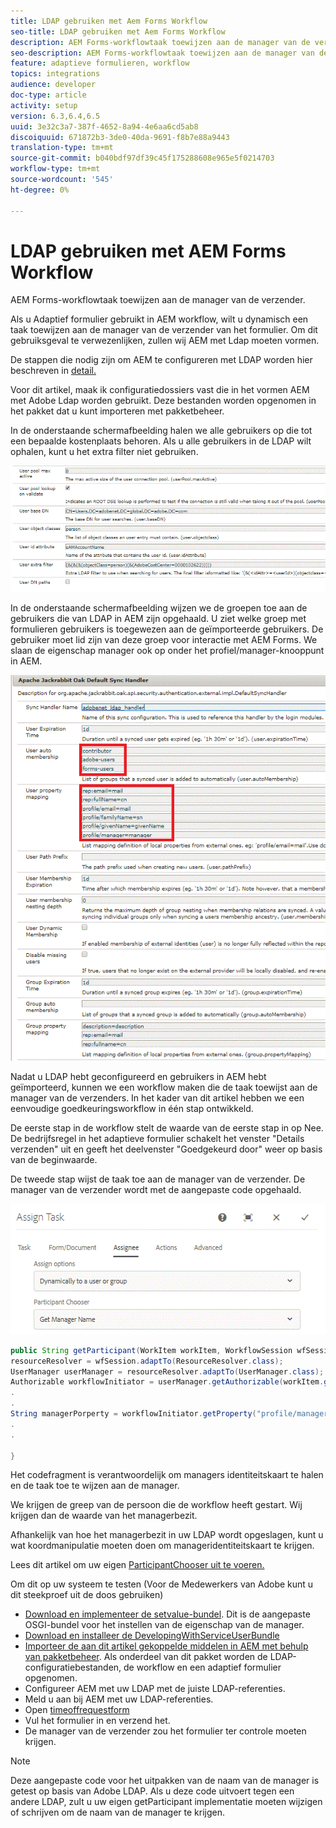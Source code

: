 ```yaml
---
title: LDAP gebruiken met Aem Forms Workflow
seo-title: LDAP gebruiken met Aem Forms Workflow
description: AEM Forms-workflowtaak toewijzen aan de manager van de verzender
seo-description: AEM Forms-workflowtaak toewijzen aan de manager van de verzender
feature: adaptieve formulieren, workflow
topics: integrations
audience: developer
doc-type: article
activity: setup
version: 6.3,6.4,6.5
uuid: 3e32c3a7-387f-4652-8a94-4e6aa6cd5ab8
discoiquuid: 671872b3-3de0-40da-9691-f8b7e88a9443
translation-type: tm+mt
source-git-commit: b040bdf97df39c45f175288608e965e5f0214703
workflow-type: tm+mt
source-wordcount: '545'
ht-degree: 0%

---
```



# LDAP gebruiken met AEM Forms Workflow

AEM Forms-workflowtaak toewijzen aan de manager van de verzender.

Als u Adaptief formulier gebruikt in AEM workflow, wilt u dynamisch een taak toewijzen aan de manager van de verzender van het formulier. Om dit gebruiksgeval te verwezenlijken, zullen wij AEM met Ldap moeten vormen.

De stappen die nodig zijn om AEM te configureren met LDAP worden hier beschreven in [detail.](https://helpx.adobe.com/experience-manager/6-5/sites/administering/using/ldap-config.html)

Voor dit artikel, maak ik configuratiedossiers vast die in het vormen AEM met Adobe Ldap worden gebruikt. Deze bestanden worden opgenomen in het pakket dat u kunt importeren met pakketbeheer.

In de onderstaande schermafbeelding halen we alle gebruikers op die tot een bepaalde kostenplaats behoren. Als u alle gebruikers in de LDAP wilt ophalen, kunt u het extra filter niet gebruiken.

![LDAP-configuratie](assets/costcenterldap.gif)

In de onderstaande schermafbeelding wijzen we de groepen toe aan de gebruikers die van LDAP in AEM zijn opgehaald. U ziet welke groep met formulieren gebruikers is toegewezen aan de geïmporteerde gebruikers. De gebruiker moet lid zijn van deze groep voor interactie met AEM Forms. We slaan de eigenschap manager ook op onder het profiel/manager-knooppunt in AEM.

![Synchandler](assets/synchandler.gif)

Nadat u LDAP hebt geconfigureerd en gebruikers in AEM hebt geïmporteerd, kunnen we een workflow maken die de taak toewijst aan de manager van de verzenders. In het kader van dit artikel hebben we een eenvoudige goedkeuringsworkflow in één stap ontwikkeld.

De eerste stap in de workflow stelt de waarde van de eerste stap in op Nee. De bedrijfsregel in het adaptieve formulier schakelt het venster &quot;Details verzenden&quot; uit en geeft het deelvenster &quot;Goedgekeurd door&quot; weer op basis van de beginwaarde.

De tweede stap wijst de taak toe aan de manager van de verzender. De manager van de verzender wordt met de aangepaste code opgehaald.

![Taak toewijzen](assets/assigntask.gif)

```java
public String getParticipant(WorkItem workItem, WorkflowSession wfSession, MetaDataMap arg2) throws WorkflowException{
resourceResolver = wfSession.adaptTo(ResourceResolver.class);
UserManager userManager = resourceResolver.adaptTo(UserManager.class);
Authorizable workflowInitiator = userManager.getAuthorizable(workItem.getWorkflow().getInitiator());
.
.
String managerPorperty = workflowInitiator.getProperty("profile/manager")[0].getString();
.
.

}
```

Het codefragment is verantwoordelijk om managers identiteitskaart te halen en de taak toe te wijzen aan de manager.

We krijgen de greep van de persoon die de workflow heeft gestart. Wij krijgen dan de waarde van het managerbezit.

Afhankelijk van hoe het managerbezit in uw LDAP wordt opgeslagen, kunt u wat koordmanipulatie moeten doen om manageridentiteitskaart te krijgen.

Lees dit artikel om uw eigen [ ParticipantChooser uit te voeren.](https://helpx.adobe.com/experience-manager/using/dynamic-steps.html)

Om dit op uw systeem te testen (Voor de Medewerkers van Adobe kunt u dit steekproef uit de doos gebruiken)

* [Download en implementeer de setvalue-bundel](/help/forms/assets/common-osgi-bundles/SetValueApp.core-1.0-SNAPSHOT.jar). Dit is de aangepaste OSGI-bundel voor het instellen van de eigenschap van de manager.
* [Download en installeer de DevelopingWithServiceUserBundle](/help/forms/assets/common-osgi-bundles/DevelopingWithServiceUser.jar)
* [Importeer de aan dit artikel gekoppelde middelen in AEM met behulp van pakketbeheer](assets/aem-forms-ldap.zip). Als onderdeel van dit pakket worden de LDAP-configuratiebestanden, de workflow en een adaptief formulier opgenomen.
* Configureer AEM met uw LDAP met de juiste LDAP-referenties.
* Meld u aan bij AEM met uw LDAP-referenties.
* Open [timeoffrequestform](http://localhost:4502/content/dam/formsanddocuments/helpx/timeoffrequestform/jcr:content?wcmmode=disabled)
* Vul het formulier in en verzend het.
* De manager van de verzender zou het formulier ter controle moeten krijgen.

>[!NOTE]
>
>Deze aangepaste code voor het uitpakken van de naam van de manager is getest op basis van Adobe LDAP. Als u deze code uitvoert tegen een andere LDAP, zult u uw eigen getParticipant implementatie moeten wijzigen of schrijven om de naam van de manager te krijgen.
